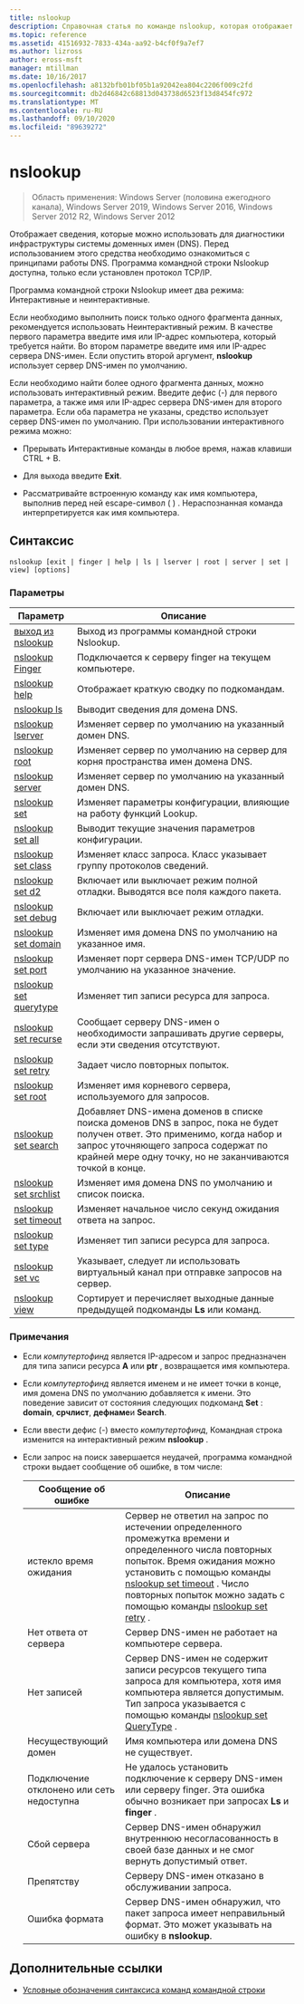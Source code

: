 ```yaml
---
title: nslookup
description: Справочная статья по команде nslookup, которая отображает сведения, которые можно использовать для диагностики инфраструктуры системы доменных имен (DNS).
ms.topic: reference
ms.assetid: 41516932-7833-434a-aa92-b4cf0f9a7ef7
ms.author: lizross
author: eross-msft
manager: mtillman
ms.date: 10/16/2017
ms.openlocfilehash: a8132bfb01bf05b1a92042ea804c2206f009c2fd
ms.sourcegitcommit: db2d46842c68813d043738d6523f13d8454fc972
ms.translationtype: MT
ms.contentlocale: ru-RU
ms.lasthandoff: 09/10/2020
ms.locfileid: "89639272"
---
```

# <a name="nslookup"></a>nslookup

> Область применения: Windows Server (половина ежегодного канала), Windows Server 2019, Windows Server 2016, Windows Server 2012 R2, Windows Server 2012

Отображает сведения, которые можно использовать для диагностики инфраструктуры системы доменных имен (DNS). Перед использованием этого средства необходимо ознакомиться с принципами работы DNS. Программа командной строки Nslookup доступна, только если установлен протокол TCP/IP.

Программа командной строки Nslookup имеет два режима: Интерактивные и неинтерактивные.

Если необходимо выполнить поиск только одного фрагмента данных, рекомендуется использовать Неинтерактивный режим. В качестве первого параметра введите имя или IP-адрес компьютера, который требуется найти. Во втором параметре введите имя или IP-адрес сервера DNS-имен. Если опустить второй аргумент, **nslookup** использует сервер DNS-имен по умолчанию.

Если необходимо найти более одного фрагмента данных, можно использовать интерактивный режим. Введите дефис (-) для первого параметра, а также имя или IP-адрес сервера DNS-имен для второго параметра. Если оба параметра не указаны, средство использует сервер DNS-имен по умолчанию. При использовании интерактивного режима можно:

- Прерывать Интерактивные команды в любое время, нажав клавиши CTRL + B.

- Для выхода введите **Exit**.

- Рассматривайте встроенную команду как имя компьютера, выполнив перед ней escape-символ ( \) . Нераспознанная команда интерпретируется как имя компьютера.

## <a name="syntax"></a>Синтаксис

```
nslookup [exit | finger | help | ls | lserver | root | server | set | view] [options]
```

### <a name="parameters"></a>Параметры

| Параметр | Описание |
| --------- | ----------- |
| [выход из nslookup](nslookup-exit-command.md) | Выход из программы командной строки Nslookup. |
| [nslookup Finger](nslookup-finger-command.md) | Подключается к серверу finger на текущем компьютере. |
| [nslookup help](nslookup-help.md) | Отображает краткую сводку по подкомандам. |
| [nslookup ls](nslookup-ls.md) | Выводит сведения для домена DNS. |
| [nslookup lserver](nslookup-lserver.md) | Изменяет сервер по умолчанию на указанный домен DNS. |
| [nslookup root](nslookup-root.md) | Изменяет сервер по умолчанию на сервер для корня пространства имен домена DNS. |
| [nslookup server](nslookup-server.md) | Изменяет сервер по умолчанию на указанный домен DNS. |
| [nslookup set](nslookup-set.md) | Изменяет параметры конфигурации, влияющие на работу функций Lookup. |
| [nslookup set all](nslookup-set-all.md) | Выводит текущие значения параметров конфигурации. |
| [nslookup set class](nslookup-set-class.md) | Изменяет класс запроса. Класс указывает группу протоколов сведений. |
| [nslookup set d2](nslookup-set-d2.md) | Включает или выключает режим полной отладки. Выводятся все поля каждого пакета. |
| [nslookup set debug](nslookup-set-debug.md) | Включает или выключает режим отладки. |
| [nslookup set domain](nslookup-set-domain.md) | Изменяет имя домена DNS по умолчанию на указанное имя. |
| [nslookup set port](nslookup-set-port.md) | Изменяет порт сервера DNS-имен TCP/UDP по умолчанию на указанное значение. |
| [nslookup set querytype](nslookup-set-querytype.md) | Изменяет тип записи ресурса для запроса. |
| [nslookup set recurse](nslookup-set-recurse.md) | Сообщает серверу DNS-имен о необходимости запрашивать другие серверы, если эти сведения отсутствуют. |
| [nslookup set retry](nslookup-set-retry.md) | Задает число повторных попыток. |
| [nslookup set root](nslookup-set-root.md) | Изменяет имя корневого сервера, используемого для запросов. |
| [nslookup set search](nslookup-set-search.md) | Добавляет DNS-имена доменов в списке поиска доменов DNS в запрос, пока не будет получен ответ. Это применимо, когда набор и запрос уточняющего запроса содержат по крайней мере одну точку, но не заканчиваются точкой в конце. |
| [nslookup set srchlist](nslookup-set-srchlist.md) | Изменяет имя домена DNS по умолчанию и список поиска. |
| [nslookup set timeout](nslookup-set-timeout.md) | Изменяет начальное число секунд ожидания ответа на запрос. |
| [nslookup set type](nslookup-set-type.md) | Изменяет тип записи ресурса для запроса. |
| [nslookup set vc](nslookup-set-vc.md) | Указывает, следует ли использовать виртуальный канал при отправке запросов на сервер. |
| [nslookup view](nslookup-view.md) | Сортирует и перечисляет выходные данные предыдущей подкоманды **Ls** или команд. |

### <a name="remarks"></a>Примечания

- Если *компутертофинд* является IP-адресом и запрос предназначен для типа записи ресурса **A** или **ptr** , возвращается имя компьютера.

- Если *компутертофинд* является именем и не имеет точки в конце, имя домена DNS по умолчанию добавляется к имени. Это поведение зависит от состояния следующих подкоманд **Set** : **domain**, **срчлист**, **дефнаме**и **Search**.

- Если ввести дефис (-) вместо *компутертофинд*, Командная строка изменится на интерактивный режим **nslookup** .

- Если запрос на поиск завершается неудачей, программа командной строки выдает сообщение об ошибке, в том числе:

  | Сообщение об ошибке | Описание |
  | ------------- | ----------- |
  | истекло время ожидания |Сервер не ответил на запрос по истечении определенного промежутка времени и определенного числа повторных попыток. Время ожидания можно установить с помощью команды [nslookup set timeout](nslookup-set-timeout.md) . Число повторных попыток можно задать с помощью команды [nslookup set retry](nslookup-set-retry.md) . |
  | Нет ответа от сервера | Сервер DNS-имен не работает на компьютере сервера. |
  | Нет записей | Сервер DNS-имен не содержит записи ресурсов текущего типа запроса для компьютера, хотя имя компьютера является допустимым. Тип запроса указывается с помощью команды [nslookup set QueryType](nslookup-set-querytype.md) . |
  | Несуществующий домен | Имя компьютера или домена DNS не существует. |
  | Подключение отклонено или сеть недоступна | Не удалось установить подключение к серверу DNS-имен или серверу finger. Эта ошибка обычно возникает при запросах **Ls** и **finger** . |
  | Сбой сервера | Сервер DNS-имен обнаружил внутреннюю несогласованность в своей базе данных и не смог вернуть допустимый ответ. |
  | Препятству | Серверу DNS-имен отказано в обслуживании запроса. |
  | Ошибка формата | Сервер DNS-имен обнаружил, что пакет запроса имеет неправильный формат. Это может указывать на ошибку в **nslookup**. |

## <a name="additional-references"></a>Дополнительные ссылки

- [Условные обозначения синтаксиса команд командной строки](command-line-syntax-key.md)
